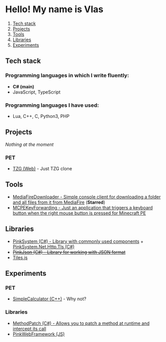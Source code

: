 # Hello! My name is Vlas

1. [Tech stack](#stack)
2. [Projects](#projects)
3. [Tools](#tools)
4. [Libraries](#libraries)
5. [Experiments](#experiments)

## Tech stack <span id="stack"></span>

### Programming languages in which I write fluently:
- **C# (main)**
- JavaScript, TypeScript

### Programming languages I have used:
- Lua, C++, C, Python3, PHP

## Projects <span id="projects"></span>

*Nothing at the moment*

### PET

- [TZG (Web)](https://github.com/i3ym/TZG) - Just TZG clone

## Tools <span id="tools"></span>

- [MediaFireDownloader - Simple console client for downloading a folder and all files from it from MediaFire](https://github.com/Vlas-Omsk/MediaFireDownloader) (**Starred**)
- [MCPEKeyForwarding - Just an application that triggers a keyboard button when the right mouse button is pressed for Minecraft PE](https://github.com/Vlas-Omsk/MCPEKeyForwarding)

## Libraries <span id="libraries"></span>

- [PinkSystem (C#) - Library with commonly used components](https://github.com/Vlas-Omsk/PinkSystem) + [PinkSystem.Net.Http.Tls (C#)](https://github.com/Vlas-Omsk/PinkSystem.Net.Http.Tls)
- ~~[PinkJson (C#) - Library for working with JSON format](https://github.com/Vlas-Omsk/PinkJson)~~
- [Tiles.js](https://github.com/Vlas-Omsk/Tiles.js)

## Experiments <span id="experiments"></span>

### PET

- [SimpleCalculator (C++)](https://github.com/Vlas-Omsk/SimpleCalculator) - Why not?

### Libraries

- [MethodPatch (C#) - Allows you to patch a method at runtime and intercept its call ](https://github.com/Vlas-Omsk/MethodPatch)
- [PinkWebFramework (JS)](https://github.com/Vlas-Omsk/PinkWebFramework)
